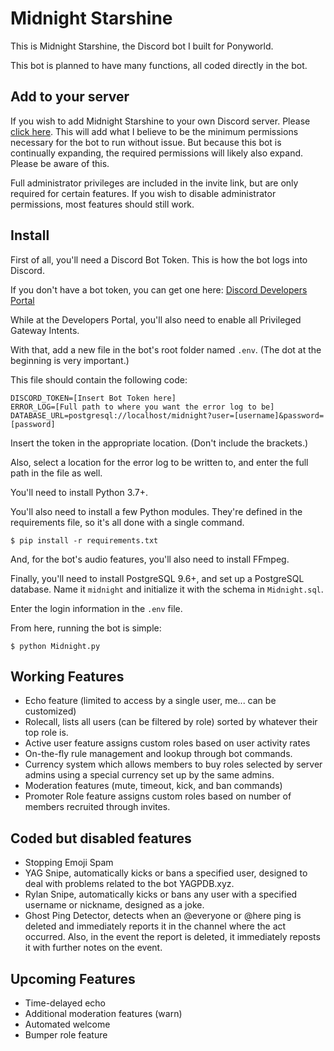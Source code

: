# Midnight Starshine

This is Midnight Starshine, the Discord bot I built for Ponyworld.

This bot is planned to have many functions, all coded directly in the bot.

## Add to your server

If you wish to add Midnight Starshine to your own Discord server. Please [click here](https://discordapp.com/api/oauth2/authorize?client_id=644793317363548170&permissions=271658222&scope=bot). This will add what I believe to be the minimum permissions necessary for the bot to run without issue. But because this bot is continually expanding, the required permissions will likely also expand. Please be aware of this.

Full administrator privileges are included in the invite link, but are only required for certain features. If you wish to disable administrator permissions, most features should still work.

## Install

First of all, you'll need a Discord Bot Token. This is how the bot logs into Discord.

If you don't have a bot token, you can get one here: [Discord Developers Portal](https://discordapp.com/developers/applications)

While at the Developers Portal, you'll also need to enable all Privileged Gateway Intents.

With that, add a new file in the bot's root folder named `.env`. (The dot at the beginning is very important.)

This file should contain the following code:
```
DISCORD_TOKEN=[Insert Bot Token here]
ERROR_LOG=[Full path to where you want the error log to be]
DATABASE_URL=postgresql://localhost/midnight?user=[username]&password=[password]
```
Insert the token in the appropriate location. (Don't include the brackets.)

Also, select a location for the error log to be written to, and enter the full path in the file as well.

You'll need to install Python 3.7+.

You'll also need to install a few Python modules. They're defined in the requirements file, so it's all done with a single command.
```
$ pip install -r requirements.txt
```

And, for the bot's audio features, you'll also need to install FFmpeg.

Finally, you'll need to install PostgreSQL 9.6+, and set up a PostgreSQL database. Name it `midnight` and initialize it with the schema in `Midnight.sql`.

Enter the login information in the `.env` file.

From here, running the bot is simple:
```
$ python Midnight.py
```

## Working Features

  * Echo feature (limited to access by a single user, me... can be customized)
  * Rolecall, lists all users (can be filtered by role) sorted by whatever their top role is.
  * Active user feature assigns custom roles based on user activity rates
  * On-the-fly rule management and lookup through bot commands.
  * Currency system which allows members to buy roles selected by server admins using a special currency set up by the same admins.
  * Moderation features (mute, timeout, kick, and ban commands)
  * Promoter Role feature assigns custom roles based on number of members recruited through invites.

## Coded but disabled features

  * Stopping Emoji Spam
  * YAG Snipe, automatically kicks or bans a specified user, designed to deal with problems related to the bot YAGPDB.xyz.
  * Rylan Snipe, automatically kicks or bans any user with a specified username or nickname, designed as a joke.
  * Ghost Ping Detector, detects when an @everyone or @here ping is deleted and immediately reports it in the channel where the act occurred. Also, in the event the report is deleted, it immediately reposts it with further notes on the event.

## Upcoming Features

  * Time-delayed echo
  * Additional moderation features (warn)
  * Automated welcome
  * Bumper role feature
